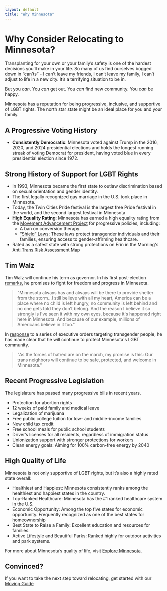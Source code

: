 ```yaml
---
layout: default
title: "Why Minnesota"
---
```


# Why Consider Relocating to Minnesota?

Transplanting for your own or your family’s safety is one of the hardest decisions you’ll make in your life. So many of us find ourselves bogged down in “can’ts” - I can’t leave my friends, I can’t leave my family, I can’t adjust to life in a new city. It’s a terrifying situation to be in. 

But you *can*. You *can* get out. You *can* find new community. You *can* be happy.

Minnesota has a reputation for being progressive, inclusive, and supportive of LGBT rights. The north star state might be an ideal place for you and your family.

## A Progressive Voting History

- **Consistently Democratic**: Minnesota voted against Trump in the 2016, 2020, and 2024 presidential elections and holds the longest running streak of voting Democrat for president, having voted blue in every presidential election since 1972.

## Strong History of Support for LGBT Rights

- In 1993, Minnesota became the first state to outlaw discrimination based on sexual orientation and gender identity.
- The first legally recognized gay marriage in the U.S. took place in Minnesota.
- Today, the Twin Cities Pride festival is the largest free Pride festival in the world, and the second largest festival in Minnesota
- **High Equality Rating**: Minnesota has earned a high equality rating from the [Movement Advancement Project](https://www.lgbtmap.org/equality-maps/profile_state/MN) for progressive policies, including:
  - A ban on conversion therapy 
  - [“Shield” Laws](https://rainbowhealth.org/wp-content/uploads/2023/12/MN-Trans-Refuge-Act-FAQ_Poster.pdf): These laws protect transgender individuals and their families, ensuring access to gender-affirming healthcare.
- Rated as a safest state with strong protections on Erin in the Morning's [Anti Trans Risk Assessment Map](https://www.erininthemorning.com/p/final-pre-election-2024-anti-trans)

## Tim Walz

Tim Walz will continue his term as governor. In his first post-election [remarks](https://www.startribune.com/walz-back-in-minnesota-gives-conciliatory-speech-pledges-to-listen-more-defend-states-way-of-life/601178106), he promises to fight for freedom and progress in Minnesota. 

> "Minnesota always has and always will be there to provide shelter from the storm...I still believe with all my heart, America can be a place where no child is left hungry, no community is left behind and no one gets told they don’t belong. And the reason I believe it so strongly is I've seen it with my own eyes, because it's happened right here in Minnesota. And because of our example, millions of Americans believe in it too."

In [response](https://bsky.app/profile/governorwalz.mn.gov/post/3lhmm43trjk2z) to a series of executive orders targeting transgender people, he has made clear that he will continue to protect Minnesota's LGBT community. 

> "As the forces of hatred are on the march, my promise is this: Our trans neighbors will continue to be safe, protected, and welcome in Minnesota."

## Recent Progressive Legislation

The legislature has passed many progressive bills in recent years. 
- Protection for abortion rights
- 12 weeks of paid family and medical leave
- Legalization of marijuana
- Free public college tuition for low- and middle-income families
- New child tax credit
- Free school meals for public school students
- Driver’s licenses for all residents, regardless of immigration status
- Unionization support with stronger protections for workers
- Clean energy goals: Aiming for 100% carbon-free energy by 2040

## High Quality of Life

Minnesota is not only supportive of LGBT rights, but it’s also a highly rated state overall:
- Healthiest and Happiest: Minnesota consistently ranks among the healthiest and happiest states in the country.
- Top-Ranked Healthcare: Minnesota has the #1 ranked healthcare system in the U.S.
- Economic Opportunity: Among the top five states for economic opportunity. Frequently recognized as one of the best states for homeownership
- Best State to Raise a Family: Excellent education and resources for families.
- Active Lifestyle and Beautiful Parks: Ranked highly for outdoor activities and park systems.

For more about Minnesota’s quality of life, visit [Explore Minnesota](https://www.exploreminnesota.com/live).

## Convinced?

If you want to take the next step toward relocating, get started with our [Moving Guide](https://docs.google.com/document/d/1biXqx11VQIamz8MYkEZXsizZKs3yXKqIsXjH5AOmrIU/edit?usp=sharing)
